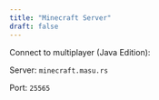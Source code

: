 ```yaml
---
title: "Minecraft Server"
draft: false
---
```


Connect to multiplayer (Java Edition):

Server: `minecraft.masu.rs`

Port: `25565`
